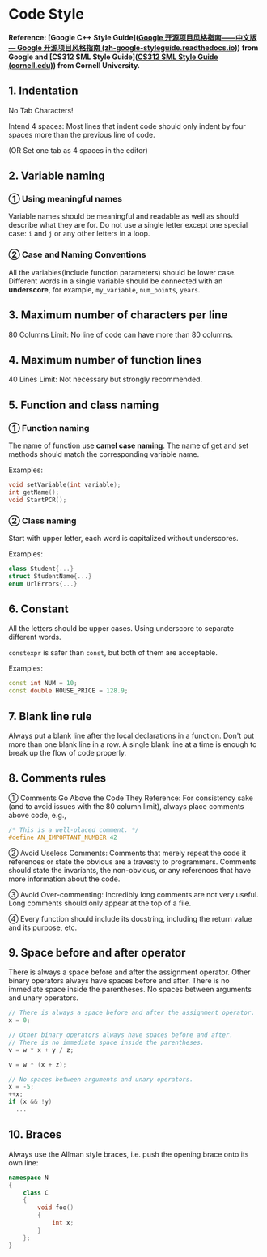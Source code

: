# **Code Style**

**Reference: [Google C++ Style Guide]([Google 开源项目风格指南——中文版 — Google 开源项目风格指南 (zh-google-styleguide.readthedocs.io)](https://zh-google-styleguide.readthedocs.io/en/latest/)) from Google and [CS312 SML Style Guide]([CS312 SML Style Guide (cornell.edu)](http://www.cs.cornell.edu/courses/cs312/2001SP/style.html)) from Cornell University.** 

## 1.  Indentation

No Tab Characters! 

Intend 4 spaces: Most lines that indent code should only indent by four spaces more than the previous line of code.

(OR Set one tab as 4 spaces in the editor)

## 2.  Variable naming

### ①  Using meaningful names

Variable names should be meaningful and readable as well as should describe what they are for. Do not use a single letter except one special case: ```i``` and ``` j ``` or any other letters in a loop.

### ②  Case and Naming Conventions

All the variables(include function parameters) should be lower case. Different words in a single variable should be connected with an **underscore**, for example, ```my_variable```, ```num_points```, ```years```.

## 3.  Maximum number of characters per line

80 Columns Limit: No line of code can have more than 80 columns.

## 4.  Maximum number of  function lines

40 Lines Limit: Not necessary but strongly recommended.

## 5.  Function and class naming

### ①  Function naming

The name of function use **camel case naming**. The name of get and set methods should match the corresponding variable name.

Examples:

```C++
void setVariable(int variable);
int getName();
void StartPCR();
```

### ②  Class naming

Start with upper letter, each word is capitalized without underscores.

Examples:

```c++
class Student{...}
struct StudentName{...}
enum UrlErrors{...}
```

## 6.  Constant

All the letters should be upper cases. Using underscore to separate different words.

```constexpr``` is safer than ```const```, but both of them are acceptable. 

Examples:

```c++
const int NUM = 10;
const double HOUSE_PRICE = 128.9;
```

## 7.  Blank line rule

Always put a blank line after the local declarations in a function. Don't put more than one blank line in a row. A single blank line at a time is enough to break up the flow of code properly.

## 8.  Comments rules

① Comments Go Above the Code They Reference: For consistency sake (and to avoid issues with the 80 column limit), always place comments above code, e.g.,

```C++
/* This is a well-placed comment. */
#define AN_IMPORTANT_NUMBER 42
```

② Avoid Useless Comments: Comments that merely repeat the code it references or state the obvious are a travesty to programmers. Comments should state the invariants, the non-obvious, or any references that have more information about the code.

③ Avoid Over-commenting: Incredibly long comments are not very useful. Long comments should only appear at the top of a file.

④ Every function should include its docstring, including the return value and its purpose, etc.

## 9.  Space before and after operator

There is always a space before and after the assignment operator. Other binary operators always have spaces before and after. There is no immediate space inside the parentheses. No spaces between arguments and unary operators.

```C++
// There is always a space before and after the assignment operator.
x = 0;

// Other binary operators always have spaces before and after.
// There is no immediate space inside the parentheses.
v = w * x + y / z;

v = w * (x + z);

// No spaces between arguments and unary operators.
x = -5;
++x;
if (x && !y)
  ...
```



## 10. Braces 

Always use the Allman style braces, i.e. push the opening brace onto its own line:

```c++
namespace N
{
    class C
    {
        void foo()
        {
            int x;
        }
    };
}
```

